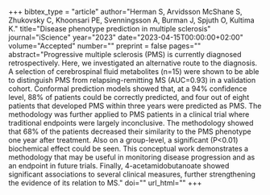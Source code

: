 +++
bibtex_type = "article"
author="Herman S, Arvidsson McShane S, Zhukovsky C, Khoonsari PE, Svenningsson A, Burman J, Spjuth O, Kultima K."
title="Disease phenotype prediction in multiple sclerosis"
journal="iScience"
year="2023"
date="2023-04-15T00:00:00+02:00"
volume="Accepted"
number=""
preprint = false
pages=""
abstract="Progressive multiple sclerosis (PMS) is currently diagnosed retrospectively. Here, we investigated an alternative route to the diagnosis. A selection of cerebrospinal fluid metabolites (n=15) were shown to be able to distinguish PMS from relapsing-remitting MS (AUC=0.93) in a validation cohort. Conformal prediction models showed that, at a 94% confidence level, 88% of patients could be correctly predicted, and four out of eight patients that developed PMS within three years were predicted as PMS. The methodology was further applied to PMS patients in a clinical trial where traditional endpoints were largely inconclusive. The methodology showed that 68% of the patients decreased their similarity to the PMS phenotype one year after treatment. Also on a group-level, a significant (P<0.01) biochemical effect could be seen. This conceptual work demonstrates a methodology that may be useful in monitoring disease progression and as an endpoint in future trials. Finally, 4-acetamidobutanoate showed significant associations to several clinical measures, further strengthening the evidence of its relation to MS."
doi=""
url_html=""
+++
